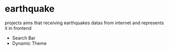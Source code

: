 # earthquake

projects aims that receiving earthquakes datas from internet and represents it in frontend

+ Search Bar
+ Dynamic Theme
